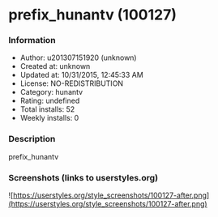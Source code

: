 # prefix_hunantv (100127)

### Information
- Author: u201307151920 (unknown)
- Created at: unknown
- Updated at: 10/31/2015, 12:45:33 AM
- License: NO-REDISTRIBUTION
- Category: hunantv
- Rating: undefined
- Total installs: 52
- Weekly installs: 0


### Description
prefix_hunantv


### Screenshots (links to userstyles.org)
![https://userstyles.org/style_screenshots/100127-after.png](https://userstyles.org/style_screenshots/100127-after.png)


